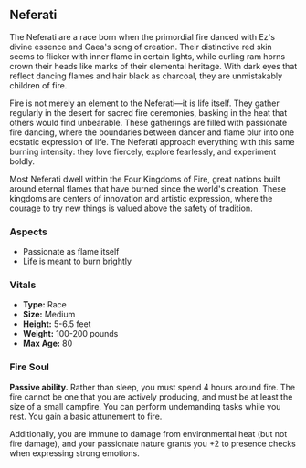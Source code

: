 ## Neferati

The Neferati are a race born when the primordial fire danced with Ez's divine essence and Gaea's song of creation. Their distinctive red skin seems to flicker with inner flame in certain lights, while curling ram horns crown their heads like marks of their elemental heritage. With dark eyes that reflect dancing flames and hair black as charcoal, they are unmistakably children of fire.

Fire is not merely an element to the Neferati—it is life itself. They gather regularly in the desert for sacred fire ceremonies, basking in the heat that others would find unbearable. These gatherings are filled with passionate fire dancing, where the boundaries between dancer and flame blur into one ecstatic expression of life. The Neferati approach everything with this same burning intensity: they love fiercely, explore fearlessly, and experiment boldly.

Most Neferati dwell within the Four Kingdoms of Fire, great nations built around eternal flames that have burned since the world's creation. These kingdoms are centers of innovation and artistic expression, where the courage to try new things is valued above the safety of tradition.

### Aspects

- Passionate as flame itself
- Life is meant to burn brightly

### Vitals

- **Type:** Race
- **Size:** Medium
- **Height:** 5-6.5 feet
- **Weight:** 100-200 pounds
- **Max Age:** 80

### Fire Soul

**Passive ability.**
Rather than sleep, you must spend 4 hours around fire. The fire cannot be one that you are actively producing, and must be at least the size of a small campfire. You can perform undemanding tasks while you rest. You gain a basic attunement to fire.

Additionally, you are immune to damage from environmental heat (but not fire damage), and your passionate nature grants you +2 to presence checks when expressing strong emotions.